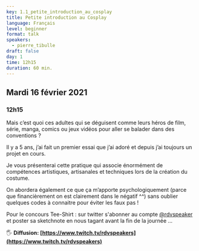 ```yaml
---
key: 1.1_petite_introduction_au_cosplay
title: Petite introduction au Cosplay
language: Français
level: beginner
format: talk
speakers:
  - pierre_tibulle
draft: false
day: 1
time: 12h15
duration: 60 min.
---
```


## Mardi 16 février 2021
### 12h15

Mais c’est quoi ces adultes qui se déguisent comme leurs héros de film, série, manga, comics ou jeux vidéos pour aller se balader dans des conventions ?

Il y a 5 ans, j’ai fait un premier essai que j’ai adoré et depuis j’ai toujours un projet en cours.

Je vous présenterai cette pratique qui associe énormément de compétences artistiques, artisanales et techniques lors de la création du costume.

On abordera également ce que ça m’apporte psychologiquement (parce que financièrement on est clairement dans le négatif ^^) sans oublier quelques codes à connaitre pour éviter les faux pas !

Pour le concours Tee-Shirt : sur twitter s'abonner au compte [@rdvspeaker](https://twitter.com/rdvspeakers) et poster sa sketchnote en nous tagant avant la fin de la journée ...


🖐️ **Diffusion: [https://www.twitch.tv/rdvspeakers](https://www.twitch.tv/rdvspeakers)**